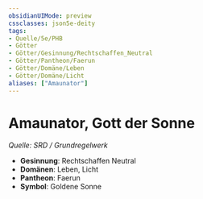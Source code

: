 ```yaml
---
obsidianUIMode: preview
cssclasses: json5e-deity
tags:
- Quelle/5e/PHB
- Götter
- Götter/Gesinnung/Rechtschaffen_Neutral
- Götter/Pantheon/Faerun
- Götter/Domäne/Leben
- Götter/Domäne/Licht
aliases: ["Amaunator"]
---
```

# Amaunator, Gott der Sonne
*Quelle: SRD / Grundregelwerk* 

- **Gesinnung**: Rechtschaffen Neutral
- **Domänen**: Leben, Licht
- **Pantheon**: Faerun
- **Symbol**: Goldene Sonne